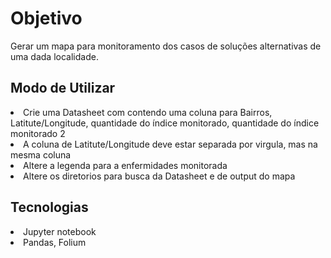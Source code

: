 <h1>Objetivo</h1>
Gerar um mapa para monitoramento dos casos de soluções alternativas de uma dada localidade.

<h2>Modo de Utilizar</h2>
<li>Crie uma Datasheet com contendo uma coluna para Bairros, Latitute/Longitude, quantidade do índice monitorado, quantidade do índice monitorado 2</li>
<li>A coluna de Latitute/Longitude deve estar separada por virgula, mas na mesma coluna</li>
<li>Altere a legenda para a enfermidades monitorada</li>
<li>Altere os diretorios para busca da Datasheet e de output do mapa</li>

<h2>Tecnologias</h2>
<li>Jupyter notebook</li>
<li>Pandas, Folium</li>
